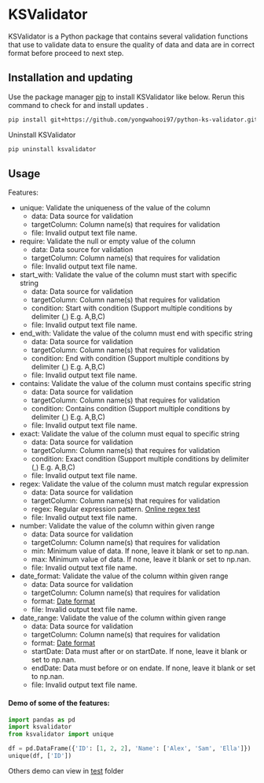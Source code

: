 # KSValidator

KSValidator is a Python package that contains several validation functions that use to validate data to ensure the quality of data and data are in correct format before proceed to next step.

## Installation and updating

Use the package manager [pip](https://pip.pypa.io/en/stable/) to install KSValidator like below.
Rerun this command to check for and install updates .

```bash
pip install git+https://github.com/yongwahooi97/python-ks-validator.git
```

Uninstall KSValidator

```bash
pip uninstall ksvalidator
```

## Usage

Features:

-   unique: Validate the uniqueness of the value of the column
    -   data: Data source for validation
    -   targetColumn: Column name(s) that requires for validation
    -   file: Invalid output text file name.
-   require: Validate the null or empty value of the column
    -   data: Data source for validation
    -   targetColumn: Column name(s) that requires for validation
    -   file: Invalid output text file name.
-   start_with: Validate the value of the column must start with specific string
    -   data: Data source for validation
    -   targetColumn: Column name(s) that requires for validation
    -   condition: Start with condition (Support multiple conditions by delimiter (,) E.g. A,B,C)
    -   file: Invalid output text file name.
-   end_with: Validate the value of the column must end with specific string
    -   data: Data source for validation
    -   targetColumn: Column name(s) that requires for validation
    -   condition: End with condition (Support multiple conditions by delimiter (,) E.g. A,B,C)
    -   file: Invalid output text file name.
-   contains: Validate the value of the column must contains specific string
    -   data: Data source for validation
    -   targetColumn: Column name(s) that requires for validation
    -   condition: Contains condition (Support multiple conditions by delimiter (,) E.g. A,B,C)
    -   file: Invalid output text file name.
-   exact: Validate the value of the column must equal to specific string
    -   data: Data source for validation
    -   targetColumn: Column name(s) that requires for validation
    -   condition: Exact condition (Support multiple conditions by delimiter (,) E.g. A,B,C)
    -   file: Invalid output text file name.
-   regex: Validate the value of the column must match regular expression
    -   data: Data source for validation
    -   targetColumn: Column name(s) that requires for validation
    -   regex: Regular expression pattern. [Online regex test](https://regex101.com/)
    -   file: Invalid output text file name.
-   number: Validate the value of the column within given range
    -   data: Data source for validation
    -   targetColumn: Column name(s) that requires for validation
    -   min: Minimum value of data. If none, leave it blank or set to np.nan.
    -   max: Minimum value of data. If none, leave it blank or set to np.nan.
    -   file: Invalid output text file name.
-   date_format: Validate the value of the column within given range
    -   data: Data source for validation
    -   targetColumn: Column name(s) that requires for validation
    -   format: [Date format](https://www.geeksforgeeks.org/python-datetime-strptime-function/)
    -   file: Invalid output text file name.
-   date_range: Validate the value of the column within given range
    -   data: Data source for validation
    -   targetColumn: Column name(s) that requires for validation
    -   format: [Date format](https://www.geeksforgeeks.org/python-datetime-strptime-function/)
    -   startDate: Data must after or on startDate. If none, leave it blank or set to np.nan.
    -   endDate: Data must before or on endate. If none, leave it blank or set to np.nan.
    -   file: Invalid output text file name.

#### Demo of some of the features:

```python
import pandas as pd
import ksvalidator
from ksvalidator import unique

df = pd.DataFrame({'ID': [1, 2, 2], 'Name': ['Alex', 'Sam', 'Ella']})
unique(df, ['ID'])
```

Others demo can view in [test](/test/) folder
